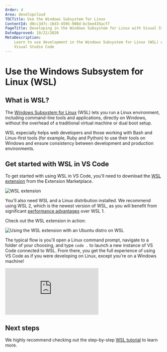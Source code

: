 ```yaml
---
Order: 4
Area: developcloud
TOCTitle: Use the Windows Subsystem for Linux
ContentId: d0cc3d7c-16d3-4595-908d-bc5ee435acf7
PageTitle: Developing in the Windows Subsystem for Linux with Visual Studio Code
DateApproved: 10/22/2020
MetaDescription:
    Learn to use development in the Windows Subsystem for Linux (WSL) with
    Visual Studio Code
---
```


# Use the Windows Subsystem for Linux (WSL)

## What is WSL?

The [Windows Subsystem for Linux](https://learn.microsoft.com/windows/wsl/about)
(WSL) lets you run a Linux environment, including command-line tools and
applications, directly on Windows, without the overhead of a traditional virtual
machine or dual boot setup.

WSL especially helps web developers and those working with Bash and Linux-first
tools (for example, Ruby and Python) to use their tools on Windows and ensure
consistency between development and production environments.

## Get started with WSL in VS Code

To get started with using WSL in VS Code, you'll need to download the
[WSL extension](https://marketplace.visualstudio.com/items?itemName=ms-vscode-remote.remote-wsl)
from the Extension Marketplace.

![WSL extension](images/wsl/wsl-extension.png)

You'll also need WSL and a Linux distribution installed. We recommend using WSL
2, which is the newest version of WSL, as you will benefit from significant
[performance advantages](https://learn.microsoft.com/windows/wsl/compare-versions)
over WSL 1.

Check out the WSL extension in action:

<img src="https://github.com/microsoft/vscode-remote-release/blob/main/docs/images/remote-wsl-open-code.gif?raw=true" alt="Using the WSL extension with an Ubuntu distro on WSL" aria-hidden="true" class="thumb"/>

The typical flow is you'll open a Linux command prompt, navigate to a folder of
your choosing, and type `code .` to launch a new instance of VS Code connected
to WSL. From there, you get the full experience of using VS Code as if you were
developing on Linux, except you're on a Windows machine!

<iframe src="https://www.youtube-nocookie.com/embed/mIHprjsSO9o?rel=0&amp;disablekb=0&amp;modestbranding=1&amp;showinfo=0" frameborder="0" allowfullscreen title="Visual Studio Code WSL"></iframe>

## Next steps

We highly recommend checking out the step-by-step
[WSL tutorial](/docs/remote/wsl-tutorial.md) to learn more.
